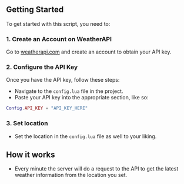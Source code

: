 ## Getting Started

To get started with this script, you need to:

### 1. Create an Account on WeatherAPI
Go to [weatherapi.com](https://weatherapi.com) and create an account to obtain your API key.

### 2. Configure the API Key
Once you have the API key, follow these steps:

- Navigate to the `config.lua` file in the project.
- Paste your API key into the appropriate section, like so:

```lua
Config.API_KEY = "API_KEY_HERE"
```

### 3. Set location

- Set the location in the `config.lua` file as well to your liking.

## How it works

- Every minute the server will do a request to the API to get the latest weather information from the location you set.
